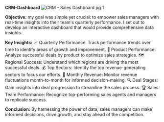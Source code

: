**CRM-Dashboard**
![CRM - Sales Dashboard pg 1](https://github.com/abehashahab/CRM-Dashboard/assets/18510258/4922493a-b986-4752-af14-10d868a5f86b)

**Objective:**
my goal was simple yet crucial: to empower sales managers with real-time insights into their team's quarterly performance. I set out to develop an interactive dashboard that would provide comprehensive data insights.

**Key Insights:**
📈 Quarterly Performance: Track performance trends over time to identify areas of growth and improvement.
💼 Product Performance: Analyze successful deals by product to optimize sales strategies.
🗺️ Regional Success: Understand which regions are driving the most successful deals.
💰 Top Sectors: Identify the top revenue-generating sectors to focus our efforts.
📅 Monthly Revenue: Monitor revenue fluctuations month-to-month for informed decision-making.
🔍 Deal Stages: Gain insights into deal progression to streamline the sales process.
🏆 Sales Team Performance: Recognize top-performing sales agents and managers to replicate success.

**Conclusion:**
By harnessing the power of data, sales managers can make informed decisions, drive growth, and stay ahead of the competition.

